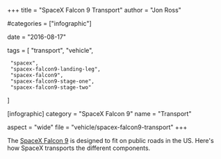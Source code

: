 +++
title = "SpaceX Falcon 9 Transport"
author = "Jon Ross"

#categories = ["infographic"]

date = "2016-08-17"

tags = [
     "transport",
     "vehicle",
     
     "spacex",
     "spacex-falcon9-landing-leg",
     "spacex-falcon9",
     "spacex-falcon9-stage-one",
     "spacex-falcon9-stage-two"
]

[infographic]
category = "SpaceX Falcon 9"
name = "Transport"

aspect = "wide"
file = "vehicle/spacex-falcon9-transport"
+++

The [SpaceX Falcon 9](/tags/spacex-falcon9) is designed to fit on
public roads in the US. Here's how SpaceX transports the different
components.

<!--more-->

<!-- TODO -->
